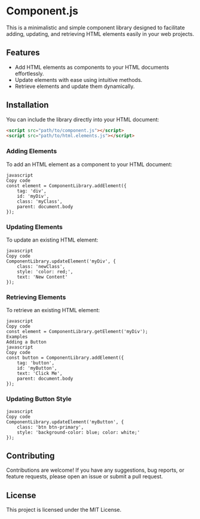 # Component.js

This is a minimalistic and simple component library designed to facilitate adding, updating, and retrieving HTML elements easily in your web projects.

## Features

- Add HTML elements as components to your HTML documents effortlessly.
- Update elements with ease using intuitive methods.
- Retrieve elements and update them dynamically.

## Installation

You can include the library directly into your HTML document:

```html
<script src="path/to/component.js"></script>
<script src="path/to/html.elements.js"></script>
```
### Adding Elements
To add an HTML element as a component to your HTML document:

```
javascript
Copy code
const element = ComponentLibrary.addElement({
    tag: 'div',
    id: 'myDiv',
    class: 'myClass',
    parent: document.body
});
```

### Updating Elements
To update an existing HTML element:
```
javascript
Copy code
ComponentLibrary.updateElement('myDiv', {
    class: 'newClass',
    style: 'color: red;',
    text: 'New Content'
});
```
### Retrieving Elements
To retrieve an existing HTML element:
```
javascript
Copy code
const element = ComponentLibrary.getElement('myDiv');
Examples
Adding a Button
javascript
Copy code
const button = ComponentLibrary.addElement({
    tag: 'button',
    id: 'myButton',
    text: 'Click Me',
    parent: document.body
});
```

### Updating Button Style
```
javascript
Copy code
ComponentLibrary.updateElement('myButton', {
    class: 'btn btn-primary',
    style: 'background-color: blue; color: white;'
});
```
## Contributing
Contributions are welcome! If you have any suggestions, bug reports, or feature requests, please open an issue or submit a pull request.

## License
This project is licensed under the MIT License.
